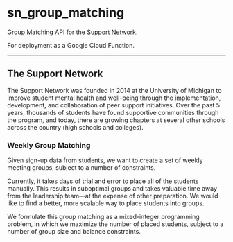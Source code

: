 # sn_group_matching

Group Matching API for the [Support Network](https://www.umichwsn.org).

For deployment as a Google Cloud Function.

---

## The Support Network

The Support Network was founded in 2014 at the University of Michigan to improve student mental health and well-being through the implementation, development, and collaboration of peer support initiatives. Over the past 5 years, thousands of students have found supportive communities through the program, and today, there are growing chapters at several other schools across the country (high schools and colleges).


### Weekly Group Matching

Given sign-up data from students, we want to create a set of weekly meeting groups, subject to a number of constraints.

Currently, it takes days of trial and error to place all of the students manually. This results in suboptimal groups and takes valuable time away from the leadership team—at the expense of other preparation. We would like to find a better, more scalable way to  place students into groups.

We formulate this group matching as a mixed-integer programming problem, in which we maximize the number of placed students, subject to a number of group size and balance constraints.
